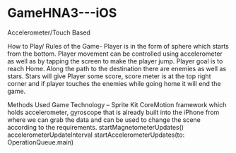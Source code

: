 # GameHNA3---iOS
Accelerometer/Touch Based


How to Play/ Rules of the Game-
Player is in the form of sphere which starts from the bottom. 
Player movement can be controlled using accelerometer as well as by tapping the screen to make the player jump.
Player goal is to reach Home. Along the path to the destination there are enemies as well as stars. Stars will give Player some score, score meter is at the top right corner and if player touches the enemies while going home it will end the game.


Methods Used
Game Technology – Sprite Kit
CoreMotion framework which holds accelerometer, gyroscope that is already built into the iPhone from where we can grab the data and can be used to change the scene according to the requirements.
startMagnetometerUpdates()	
accelerometerUpdateInterval
startAccelerometerUpdates(to: OperationQueue.main) 
